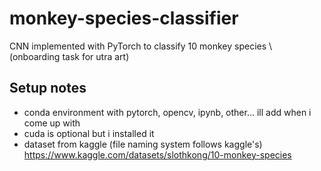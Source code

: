 # monkey-species-classifier
CNN implemented with PyTorch to classify 10 monkey species \\
(onboarding task for utra art)

## Setup notes
- conda environment with pytorch, opencv, ipynb, other... ill add when i come up with
- cuda is optional but i installed it
- dataset from kaggle (file naming system follows kaggle's) https://www.kaggle.com/datasets/slothkong/10-monkey-species
